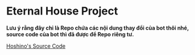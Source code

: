 # Eternal House Project

**Lưu ý rằng đây chỉ là Repo chứa các nội dung thay đổi của bot thôi nhé, source code của bot thì đã được để Repo riêng tư.**

[Hoshino's Source Code](https://github.com/yumiruuwu/Yurin-Bot-Source-Code)
